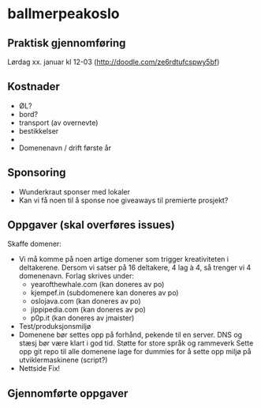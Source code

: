 # ballmerpeakoslo

## Praktisk gjennomføring

Lørdag xx. januar kl 12-03 (http://doodle.com/ze6rdtufcspwy5bf)

## Kostnader
* ØL?
* bord?
* transport (av overnevte)
* bestikkelser
* 
* Domenenavn / drift første år

## Sponsoring
* Wunderkraut sponser med lokaler
* Kan vi få noen til å sponse noe giveaways til premierte prosjekt?


## Oppgaver (skal overføres issues)

Skaffe domener:

 * Vi må komme på noen artige domener som trigger kreativiteten i deltakerene. Dersom vi satser på 16 deltakere, 4 lag à 4, så trenger vi 4 domenenavn. Forlag skrives under:
	* yearofthewhale.com (kan doneres av po)
	* kjempef.in (subdomenere kan doneres av po)
	* oslojava.com (kan doneres av po)
	* jippipedia.com (kan doneres av po)
	* p0p.it (kan doneres av jmaister)
* Test/produksjonsmiljø
* Domenene bør settes opp på forhånd, pekende til en server.
DNS og stæsj bør være klart i god tid.
Støtte for store språk og rammeverk
Sette opp git repo til alle domenene
lage for dummies for å sette opp miljø på utviklermaskinene (script?)
* Nettside Fix!

## Gjennomførte oppgaver
